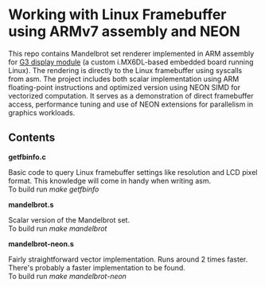# Working with Linux Framebuffer using ARMv7 assembly and NEON
This repo contains Mandelbrot set renderer implemented in ARM assembly for [G3 display module](https://www.reachtech.com/products/touchscreen-display-modules/g3-modules/) (a custom i.MX6DL-based embedded board running Linux).
The rendering is directly to the Linux framebuffer using syscalls from asm. 
The project includes both scalar implementation using ARM floating-point instructions and optimized version using NEON SIMD for vectorized computation. 
It serves as a demonstration of direct framebuffer access, performance tuning and use of NEON extensions for parallelism in graphics workloads.

## Contents
**getfbinfo.c**

Basic code to query Linux framebuffer settings like resolution and LCD pixel format. This knowledge will come in handy when writing asm.\
To build run _make getfbinfo_

**mandelbrot.s**

Scalar version of the Mandelbrot set.\
To build run  _make mandelbrot_

**mandelbrot-neon.s**

Fairly straightforward vector implementation. Runs around 2 times faster. There's probably a faster implementation to be found.\
To build run _make mandelbrot-neon_
